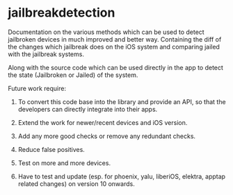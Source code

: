 # jailbreakdetection

Documentation on the various methods which can be used to detect jailbroken devices in much improved and better way. 
Containing the diff of the changes which jailbreak does on the iOS system and comparing jailed with the jailbreak systems.

Along with the source code which can be used directly in the app to detect the state (Jailbroken or Jailed) of the system.

Future work require:
1. To convert this code base into the library and provide an API, so that the developers can directly integrate into their apps.
2. Extend the work for newer/recent devices and iOS version.
3. Add any more good checks or remove any redundant checks.
4. Reduce false positives.
5. Test on more and more devices. 

6. Have to test and update (esp. for phoenix, yalu, liberiOS, elektra, apptap related changes) on version 10 onwards.

